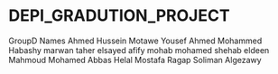 # DEPI_GRADUTION_PROJECT

GroupD Names
Ahmed Hussein Motawe 
Yousef Ahmed Mohammed Habashy
marwan taher elsayed afify
mohab mohamed shehab eldeen
Mahmoud Mohamed Abbas Helal
Mostafa Ragap Soliman Algezawy
